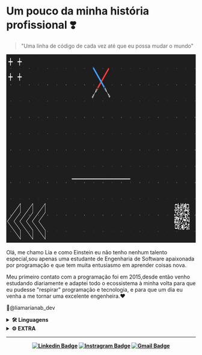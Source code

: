 
# Um pouco da minha história profissional ❣️

> "Uma linha de código de cada vez até que eu possa mudar o mundo"

<img src="https://github.com/EngMarianaBrito/EngMarianaBrito/blob/main/the.gif" width="900" height="500" />

Olá, me chamo Lia e como Einstein eu não tenho nenhum talento especial,sou apenas uma estudante de Engenharia de Software apaixonada por programação e que tem muita entusiasmo em aprender coisas nova.

Meu primeiro contato com a programação foi em 2015,desde então venho estudando diariamente e adaptei todo o ecossistema à minha volta para que eu pudesse "respirar" programação e tecnologia, e para que um dia eu venha a me tornar uma excelente engenheira.♥️ 

📍@liamarianab_dev

<details>
<summary>
  <strong>🛠 Linguagens <strong>
</summary>

* ![C](https://img.shields.io/badge/-C-060606?style=flat&logo=C)
* ![JavaScript](https://img.shields.io/badge/-JavaScript-060606?style=flat&logo=javascript)
* ![Java](https://img.shields.io/badge/-Java-060606?style=flat&logo=Java)
* ![Python](https://img.shields.io/badge/-Python-060606?style=flat&logo=Python)
* ![Portugol](https://img.shields.io/badge/-Portugol-060606?style=flat&logo=Portugol)

</details>

<details>
<summary>
  <strong>⚙ EXTRA</strong>
</summary>

* ![HTML5](https://img.shields.io/badge/-HTML5-060606?style=flat&logo=html5)
* ![CSS3](https://img.shields.io/badge/-CSS3-060606?style=flat&logo=css3)  

* ![Git](https://img.shields.io/badge/-Git-060606?style=flat&logo=git)
* ![GitHub](https://img.shields.io/badge/-GitHub-060606?style=flat&logo=GitHub)
* ![Figma](https://img.shields.io/badge/-Figma-060606?style=flat&logo=Figma)
* ![PhotoShop](https://img.shields.io/badge/-PhotoShop-060606?style=flat&logo=PhotoShop)
* ![GoogleADS](https://img.shields.io/badge/-GoogleADS-060606?style=flat&logo=GoogleADS)

</details>

<hr/>
<div align="center">

[![Linkedin Badge](https://img.shields.io/badge/-LinkedIn-060606?style=flat&labelColor=0D0D0D&logo=Linkedin&Color=white)](https://www.linkedin.com/in/ʟɪᴀ-ᴍᴀʀɪᴀɴᴀ-b105541a8)
[![Instragram Badge](https://img.shields.io/badge/-Instagram-060606?style=flat&labelColor=0D0D0D&logo=instagram&logoColor=white)](https://instagram.com/liamarianab.dev?igshid=18z5t37bme6y0)
[![Gmail Badge](https://img.shields.io/badge/-Gmaill-060606?style=flat&labelColor=0D0D0D&logo=Microsoft-Outlook&Color=white)](mailto:marianabrito1791@gmail.com)

</div>



